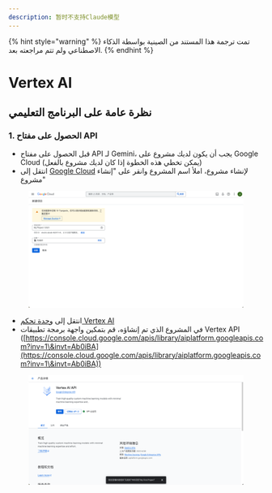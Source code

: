 ```yaml
---
description: 暂时不支持Claude模型
---
```


{% hint style="warning" %}
تمت ترجمة هذا المستند من الصينية بواسطة الذكاء الاصطناعي ولم تتم مراجعته بعد.
{% endhint %}

# Vertex AI

## نظرة عامة على البرنامج التعليمي

### 1. الحصول على مفتاح API

* قبل الحصول على مفتاح API لـ Gemini، يجب أن يكون لديك مشروع على Google Cloud (يمكن تخطي هذه الخطوة إذا كان لديك مشروع بالفعل)
* انتقل إلى [Google Cloud](https://console.cloud.google.com/projectcreate) لإنشاء مشروع، املأ اسم المشروع وانقر على "إنشاء مشروع"

<figure><img src="../../.gitbook/assets/image (1).png" alt=""><figcaption></figcaption></figure>

* انتقل إلى [وحدة تحكم Vertex AI](https://console.cloud.google.com/vertex-ai)  
* في المشروع الذي تم إنشاؤه، قم بتمكين واجهة برمجة تطبيقات Vertex API ([https://console.cloud.google.com/apis/library/aiplatform.googleapis.com?inv=1\&invt=Ab0iBA](https://console.cloud.google.com/apis/library/aiplatform.googleapis.com?inv=1\&invt=Ab0iBA))

<figure><img src="../../.gitbook/assets/image (78).png" alt=""><figcaption></figcaption></figure>